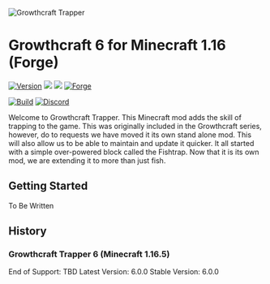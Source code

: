 ![Growthcraft Trapper](https://github.com/GrowthcraftCE/Growthcraft-Trapper/blob/1.16/src/main/resources/growthcraft_fishtrap_logo.png)

# Growthcraft 6 for Minecraft 1.16 (Forge)
[![Version](https://img.shields.io/badge/Growthcraft-6.0.0-orange.svg)](https://github.com/GrowthcraftCE/Growthcraft-Trapper)
[![](http://cf.way2muchnoise.eu/versions/growthcraft-community-edition_latest.svg)](https://minecraft.curseforge.com/projects/growthcraft-community-edition/)
[![](http://cf.way2muchnoise.eu/short_growthcraft-community-edition.svg)](https://minecraft.curseforge.com/projects/growthcraft-community-edition/)
[![Forge](https://img.shields.io/badge/Minecraft%20Forge-36.0.43-yellow.svg)](http://files.minecraftforge.net/maven/net/minecraftforge/forge/index_1.16.5.html)

[![Build](https://img.shields.io/endpoint.svg?url=https%3A%2F%2Factions-badge.atrox.dev%2FGrowthcraftCE%2FGrowthcraft-Trapper%2Fbadge%3Fref%3D1.16&style=flat)](https://actions-badge.atrox.dev/GrowthcraftCE/Growthcraft-Trapper/goto?ref=1.16)
[![Discord](https://img.shields.io/discord/333690296334548994.svg?color=green)](https://discord.gg/Quh76Jn)

Welcome to Growthcraft Trapper. This Minecraft mod adds the skill of trapping to the game. This was originally included in the Growthcraft series, however, do to requests we have moved it its own stand alone mod. This will also allow us to be able to maintain and update it quicker. It all started with a simple over-powered block called the Fishtrap. Now that it is its own mod, we are extending it to more than just fish.

## Getting Started

To Be Written

## History

### Growthcraft Trapper 6 (Minecraft 1.16.5)
End of Support: TBD
Latest Version: 6.0.0
Stable Version: 6.0.0